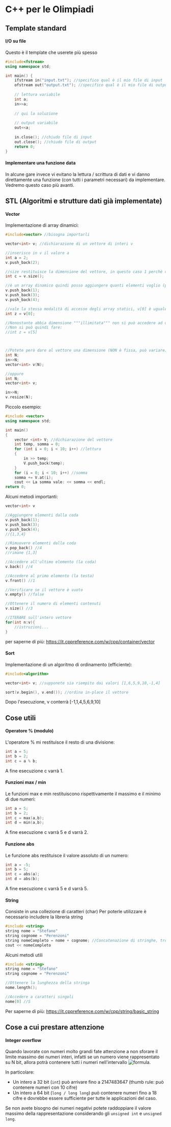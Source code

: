 # C++ per le Olimpiadi

## Template standard

#### I/O su file

Questo è il template che userete più spesso

```cpp
#include<fstream>
using namespace std;

int main() {
    ifstream in("input.txt"); //specifico qual è il mio file di input
    ofstream out("output.txt"); //specifico qual è il mio file di output
  
    // lettura variabile
    int a;
    in>>a;
  
    // qui la soluzione
   
    // output variabile
    out<<a;
    
    in.close(); //chiudo file di input
    out.close(); //chiudo file di output
    return 0;
}
```

#### Implementare una funzione data 

In alcune gare invece vi evitano la lettura / scrittura di dati e vi danno direttamente una funzione (con tutti i parametri necessari) da implementare. Vedremo questo caso più avanti.

## STL (Algoritmi e strutture dati già implementate)

#### Vector
Implementazione di array dinamici:
```cpp
#include<vector> //bisogna importarli

vector<int> v; //dichiarazione di un vettore di interi v

//inserisco in v il valore a
int a = 2;
v.push_back(2);

//size restituisce la dimensione del vettore, in questo caso 1 perché c'è un solo elemento
int c = v.size();

//è un array dinamico quindi posso aggiungere quanti elementi voglio (più o meno)
v.push_back(1);
v.push_back(3);
v.push_back(4);

//vale la stessa modalità di accesso degli array statici, v[0] è uguale a 2
int z = v[0];

//Nonostante abbia dimensione """illimitata""" non si può accedere ad un elemento non ancora asseggnato
//Non si può quindi fare:
//int z = v[5]



//Potete però dare al vettore una dimensione (NON è fissa, può variare) facendo:
int N;
in>>N;
vector<int> v(N);

//oppure
int N;
vector<int> v;

in>>N;
v.resize(N);
```

Piccolo esempio:
```cpp
#include <vector>
using namespace std;

int main()
{
    vector <int> V; //dichiarazione del vettore
    int temp, somma = 0;
    for (int i = 0; i < 10; i++) //lettura
    {
        in >> temp;
        V.push_back(temp);
    }
    for (i = 0; i < 10; i++) //somma
    somma += V.at(i);
    cout << La somma vale: << somma << endl;
return 0;
```

Alcuni metodi importanti:
```cpp
vector<int> v

//Aggiungere elementi dalla coda
v.push_back(1);
v.push_back(3);
v.push_back(4);
//{1,3,4}

//Rimuovere elementi dalla coda
v.pop_back() //4
//rimane {1,3]

//Accedere all'ultimo elemento (la coda)
v.back() //4

//Accedere al primo elemento (la testa)
v.front() //1

//Verificare se il vettore è vuoto
v.empty() //false

//Ottenere il numero di elementi contenuti
v.size() //3

//ITERARE sull'intero vettore
for(int n:v){
    //istruzioni...
}
```
per saperne di più: https://it.cppreference.com/w/cpp/container/vector


#### Sort
Implementazione di un algoritmo di ordinamento (efficiente):
```cpp
#include<algorithm>

vector<int> v; //supponete sia riempito dai valori [1,6,5,9,10,-1,4]

sort(v.begin(), v.end()); //ordina in-place il vettore

```
Dopo l'esecuzione, v conterrà [-1,1,4,5,6,9,10]



## Cose utili

#### Operatore % (modulo)
L'operatore % mi restituisce il resto di una divisione:
```cpp
int a = 5;
int b = 2;
int c = a % b;
```
A fine esecuzione c varrà 1.

#### Funzioni max / min
Le funzioni max e min restituiscono rispettivamente il massimo e il minimo di due numeri:
```cpp
int a = 5;
int b = 2;
int c = max(a,b);
int d = min(a,b);
```
A fine esecuzione c varrà 5 e d varrà 2.

#### Funzione abs
Le funzione abs restituisce il valore assoluto di un numero:
```cpp
int a = -5;
int b = 5;
int c = abs(a); 
int d = abs(b); 
```
A fine esecuzione c varrà 5 e d varrà 5.

#### String
Consiste in una collezione di caratteri (char)
Per poterle utilizzare è necessario includere la libreria string
```cpp
#include <string>
string nome = "Stefano"
string cognome = "Perenzoni"
string nomeCompleto = nome + cognome; //Concatenazione di stringhe, trova l'"errore"
cout << nomeCompleto
```

Alcuni metodi utili
```cpp
#include <string>
string nome = "Stefano"
string cognome = "Perenzoni"

//Ottenere la lunghezza della stringa
nome.length();

//Accedere a caratteri singoli
nome[0] //S
```

Per saperne di più: https://it.cppreference.com/w/cpp/string/basic_string
    
## Cose a cui prestare attenzione

#### Integer overflow
Quando lavorate con numeri molto grandi fate attenzione a non sforare il limite massimo dei numeri interi, infatti se un numero viene rappresentato su N bit, allora potrà contenere tutti i numeri nell'intervallo ![formula](http://latex.codecogs.com/gif.latex?[-2^{n-1};2^{n-1}-1]).

In particolare:
* Un intero a 32 bit (``` int ```) può arrivare fino a 2147483647 (thumb rule: può contenere numeri con 10 cifre)
* Un intero a 64 bit (``` long / long long ```) può contenere numeri fino a 18 cifre e dovrebbe essere sufficiente per tutte le applicazioni del caso.

Se non avete bisogno dei numeri negativi potete raddoppiare il valore massimo della rappresentazione considerando gli ``` unsigned int ``` e ``` unsigned long ```.
